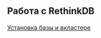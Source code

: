 
## Работа с RethinkDB


[Установка базы и вкластере](https://www.digitalocean.com/community/tutorials/how-to-create-a-sharded-rethinkdb-cluster-on-ubuntu-14-04#securing-rethinkdb)

